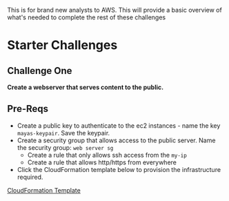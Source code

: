 This is for brand new analysts to AWS. This will provide a basic overview of what's needed to complete the rest of these challenges

# Starter Challenges
## Challenge One 
**Create a webserver that serves content to the public.**

## Pre-Reqs
- Create a public key to authenticate to the ec2 instances - name the key `mayas-keypair`. Save the keypair.
- Create a security group that allows access to the public server. Name the security group: `web server sg`
  - Create a rule that only allows ssh access from the `my-ip`
  - Create a rule that allows http/https from everywhere
- Click the CloudFormation template below to provision the infrastructure required.

[CloudFormation Template](https://us-east-1.console.aws.amazon.com/cloudformation/home?region=us-east-1#/stacks/create/review?templateURL=https://aws-security-labs.s3.amazonaws.com/ec2_start.yaml&stackName=starter-pack-00)
